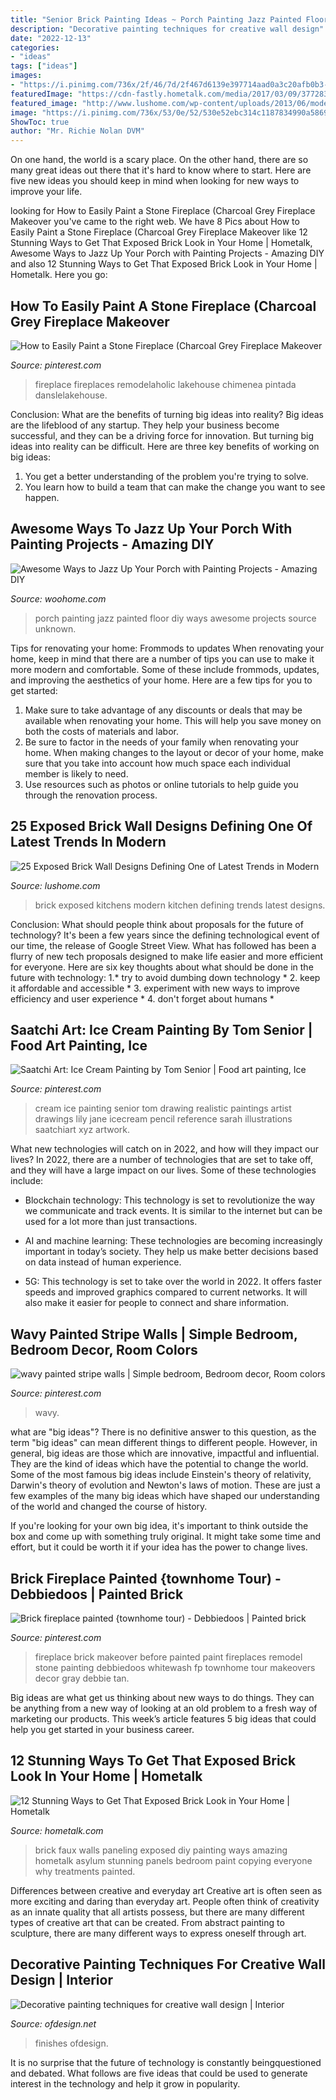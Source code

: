 ```yaml
---
title: "Senior Brick Painting Ideas ~ Porch Painting Jazz Painted Floor Diy Ways Awesome Projects Source Unknown"
description: "Decorative painting techniques for creative wall design"
date: "2022-12-13"
categories:
- "ideas"
tags: ["ideas"]
images:
- "https://i.pinimg.com/736x/2f/46/7d/2f467d6139e397714aad0a3c20afb0b3--brick-fireplace-makeover-fireplace-brick.jpg"
featuredImage: "https://cdn-fastly.hometalk.com/media/2017/03/09/3772832/s-12-stunning-ways-to-get-that-exposed-brick-look-in-your-home.jpg?size=1600x1000&amp;nocrop=1"
featured_image: "http://www.lushome.com/wp-content/uploads/2013/06/modern-kitchen-design-exposed-brick-wall-7.jpg"
image: "https://i.pinimg.com/736x/53/0e/52/530e52ebc314c1187834990a5869dc89.jpg"
ShowToc: true
author: "Mr. Richie Nolan DVM"
---
```



On one hand, the world is a scary place. On the other hand, there are so many great ideas out there that it's hard to know where to start. Here are five new ideas you should keep in mind when looking for new ways to improve your life.

	

		
looking for How to Easily Paint a Stone Fireplace (Charcoal Grey Fireplace Makeover you've came to the right web. We have 8 Pics about How to Easily Paint a Stone Fireplace (Charcoal Grey Fireplace Makeover like 12 Stunning Ways to Get That Exposed Brick Look in Your Home | Hometalk, Awesome Ways to Jazz Up Your Porch with Painting Projects - Amazing DIY and also 12 Stunning Ways to Get That Exposed Brick Look in Your Home | Hometalk. Here you go:
		
    
## How To Easily Paint A Stone Fireplace (Charcoal Grey Fireplace Makeover

<img loading=lazy src="https://i.pinimg.com/736x/53/0e/52/530e52ebc314c1187834990a5869dc89.jpg" onerror="this.onerror=null;this.src='https://tse2.mm.bing.net/th?id=OIP.lRH_SIoWq96QKK-Vb5G2jAHaJ3&amp;pid=15.1';" alt="How to Easily Paint a Stone Fireplace (Charcoal Grey Fireplace Makeover">

_Source: pinterest.com_

>fireplace fireplaces remodelaholic lakehouse chimenea pintada danslelakehouse. 

	

Conclusion: What are the benefits of turning big ideas into reality?
Big ideas are the lifeblood of any startup. They help your business become successful, and they can be a driving force for innovation. But turning big ideas into reality can be difficult. Here are three key benefits of working on big ideas:
1. You get a better understanding of the problem you're trying to solve.
2. You learn how to build a team that can make the change you want to see happen.

    
## Awesome Ways To Jazz Up Your Porch With Painting Projects - Amazing DIY

<img loading=lazy src="http://www.woohome.com/wp-content/uploads/2017/04/painted-porch-floor-15.jpg" onerror="this.onerror=null;this.src='https://tse3.mm.bing.net/th?id=OIP.b57GaQdj7bzA4lOw5YEhcQHaJ6&amp;pid=15.1';" alt="Awesome Ways to Jazz Up Your Porch with Painting Projects - Amazing DIY">

_Source: woohome.com_

>porch painting jazz painted floor diy ways awesome projects source unknown. 

	

Tips for renovating your home: Frommods to updates
When renovating your home, keep in mind that there are a number of tips you can use to make it more modern and comfortable. Some of these include frommods, updates, and improving the aesthetics of your home. Here are a few tips for you to get started: 
1. Make sure to take advantage of any discounts or deals that may be available when renovating your home. This will help you save money on both the costs of materials and labor. 
2. Be sure to factor in the needs of your family when renovating your home. When making changes to the layout or decor of your home, make sure that you take into account how much space each individual member is likely to need. 
3. Use resources such as photos or online tutorials to help guide you through the renovation process.

    
## 25 Exposed Brick Wall Designs Defining One Of Latest Trends In Modern

<img loading=lazy src="http://www.lushome.com/wp-content/uploads/2013/06/modern-kitchen-design-exposed-brick-wall-7.jpg" onerror="this.onerror=null;this.src='https://tse2.mm.bing.net/th?id=OIP.U7TYoHxqSgcTGu_r-pT1pwAAAA&amp;pid=15.1';" alt="25 Exposed Brick Wall Designs Defining One of Latest Trends in Modern">

_Source: lushome.com_

>brick exposed kitchens modern kitchen defining trends latest designs. 

	

Conclusion: What should people think about proposals for the future of technology?
It's been a few years since the defining technological event of our time, the release of Google Street View. What has followed has been a flurry of new tech proposals designed to make life easier and more efficient for everyone. Here are six key thoughts about what should be done in the future with technology: 
1.* try to avoid dumbing down technology *
2. keep it affordable and accessible *
3. experiment with new ways to improve efficiency and user experience *
4. don't forget about humans *

    
## Saatchi Art: Ice Cream Painting By Tom Senior | Food Art Painting, Ice

<img loading=lazy src="https://i.pinimg.com/736x/da/69/11/da6911bd5688830eaee9cd268bf55aa0.jpg" onerror="this.onerror=null;this.src='https://tse2.mm.bing.net/th?id=OIP.FSeUkguj5r3dVjjSsi4lcgHaLE&amp;pid=15.1';" alt="Saatchi Art: Ice Cream Painting by Tom Senior | Food art painting, Ice">

_Source: pinterest.com_

>cream ice painting senior tom drawing realistic paintings artist drawings lily jane icecream pencil reference sarah illustrations saatchiart xyz artwork. 

	

What new technologies will catch on in 2022, and how will they impact our lives?
In 2022, there are a number of technologies that are set to take off, and they will have a large impact on our lives. Some of these technologies include: 
- Blockchain technology: This technology is set to revolutionize the way we communicate and track events. It is similar to the internet but can be used for a lot more than just transactions. 

- AI and machine learning: These technologies are becoming increasingly important in today’s society. They help us make better decisions based on data instead of human experience. 

- 5G: This technology is set to take over the world in 2022. It offers faster speeds and improved graphics compared to current networks. It will also make it easier for people to connect and share information.

    
## Wavy Painted Stripe Walls | Simple Bedroom, Bedroom Decor, Room Colors

<img loading=lazy src="https://i.pinimg.com/736x/73/13/4c/73134cc966326fd5cfe948411d6ce033.jpg" onerror="this.onerror=null;this.src='https://tse4.mm.bing.net/th?id=OIP.fGyTdZyu8NWNEmULVl5MzAHaFd&amp;pid=15.1';" alt="wavy painted stripe walls | Simple bedroom, Bedroom decor, Room colors">

_Source: pinterest.com_

>wavy. 

	

what are "big ideas"?
There is no definitive answer to this question, as the term "big ideas" can mean different things to different people. However, in general, big ideas are those which are innovative, impactful and influential. They are the kind of ideas which have the potential to change the world.
Some of the most famous big ideas include Einstein's theory of relativity, Darwin's theory of evolution and Newton's laws of motion. These are just a few examples of the many big ideas which have shaped our understanding of the world and changed the course of history.

If you're looking for your own big idea, it's important to think outside the box and come up with something truly original. It might take some time and effort, but it could be worth it if your idea has the power to change lives.

    
## Brick Fireplace Painted {townhome Tour) - Debbiedoos | Painted Brick

<img loading=lazy src="https://i.pinimg.com/736x/2f/46/7d/2f467d6139e397714aad0a3c20afb0b3--brick-fireplace-makeover-fireplace-brick.jpg" onerror="this.onerror=null;this.src='https://tse3.mm.bing.net/th?id=OIP.wICm7cjVahND4Fu-wKJ-AgAAAA&amp;pid=15.1';" alt="Brick fireplace painted {townhome tour) - Debbiedoos | Painted brick">

_Source: pinterest.com_

>fireplace brick makeover before painted paint fireplaces remodel stone painting debbiedoos whitewash fp townhome tour makeovers decor gray debbie tan. 

	

Big ideas are what get us thinking about new ways to do things. They can be anything from a new way of looking at an old problem to a fresh way of marketing our products. This week’s article features 5 big ideas that could help you get started in your business career.

    
## 12 Stunning Ways To Get That Exposed Brick Look In Your Home | Hometalk

<img loading=lazy src="https://cdn-fastly.hometalk.com/media/2017/03/09/3772832/s-12-stunning-ways-to-get-that-exposed-brick-look-in-your-home.jpg?size=1600x1000&amp;nocrop=1" onerror="this.onerror=null;this.src='https://tse1.mm.bing.net/th?id=OIP.2yF2PkTZTzY4ZBbp3R-zsAHaKw&amp;pid=15.1';" alt="12 Stunning Ways to Get That Exposed Brick Look in Your Home | Hometalk">

_Source: hometalk.com_

>brick faux walls paneling exposed diy painting ways amazing hometalk asylum stunning panels bedroom paint copying everyone why treatments painted. 

	

Differences between creative and everyday art
Creative art is often seen as more exciting and daring than everyday art. People often think of creativity as an innate quality that all artists possess, but there are many different types of creative art that can be created. From abstract painting to sculpture, there are many different ways to express oneself through art.

    
## Decorative Painting Techniques For Creative Wall Design | Interior

<img loading=lazy src="https://www.ofdesign.net/wp-content/uploads/files/2/5/0/decorative-painting-techniques-for-creative-wall-design-17-250.jpg" onerror="this.onerror=null;this.src='https://tse4.mm.bing.net/th?id=OIP.yQxLJ1GGwyUvOiPGEgW2cAHaNA&amp;pid=15.1';" alt="Decorative painting techniques for creative wall design | Interior">

_Source: ofdesign.net_

>finishes ofdesign. 

	

It is no surprise that the future of technology is constantly beingquestioned and debated. What follows are five ideas that could be used to generate interest in the technology and help it grow in popularity.

